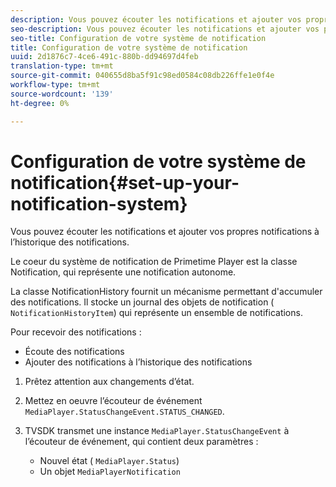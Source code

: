 ```yaml
---
description: Vous pouvez écouter les notifications et ajouter vos propres notifications à l’historique des notifications.
seo-description: Vous pouvez écouter les notifications et ajouter vos propres notifications à l’historique des notifications.
seo-title: Configuration de votre système de notification
title: Configuration de votre système de notification
uuid: 2d1876c7-4ce6-491c-880b-dd94697d4feb
translation-type: tm+mt
source-git-commit: 040655d8ba5f91c98ed0584c08db226ffe1e0f4e
workflow-type: tm+mt
source-wordcount: '139'
ht-degree: 0%

---
```



# Configuration de votre système de notification{#set-up-your-notification-system}

Vous pouvez écouter les notifications et ajouter vos propres notifications à l’historique des notifications.

Le coeur du système de notification de Primetime Player est la classe Notification, qui représente une notification autonome.

La classe NotificationHistory fournit un mécanisme permettant d&#39;accumuler des notifications. Il stocke un journal des objets de notification ( `NotificationHistoryItem`) qui représente un ensemble de notifications.

Pour recevoir des notifications :

* Écoute des notifications
* Ajouter des notifications à l’historique des notifications

1. Prêtez attention aux changements d’état.
1. Mettez en oeuvre l’écouteur de événement `MediaPlayer.StatusChangeEvent.STATUS_CHANGED`.
1. TVSDK transmet une instance `MediaPlayer.StatusChangeEvent` à l’écouteur de événement, qui contient deux paramètres :

   * Nouvel état ( `MediaPlayer.Status`)
   * Un objet `MediaPlayerNotification`

